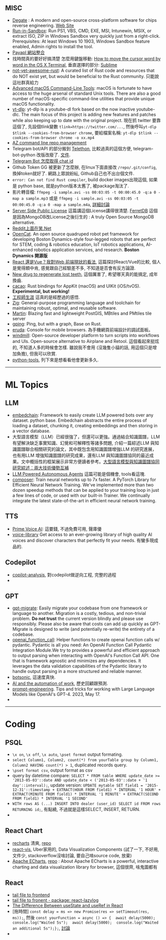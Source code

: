 ## MISC

* [Degate](https://github.com/DegateCommunity/Degate) : A modern and open-source cross-platform software for chips reverse engineering. [Web Site](https://www.degate.org/)
* [Run-in-Sandbox](https://github.com/damienvanrobaeys/Run-in-Sandbox): Run PS1, VBS, CMD, EXE, MSI, Intunewin, MSIX, or extract ISO, ZIP in Windows Sandbox very quickly just from a right-click. Prerequisites: At least Windows 10 1903, Windows Sandbox feature enabled, Admin rights to install the tool.
* [Payapl 網站整合](https://developer.paypal.com/docs/checkout/standard/integrate/?_ga=2.257555011.999652037.1687856298-967158204.1687856298)
*  找時間真的要好好搞清楚 怎麼用鍵盤移動: [How to move the cursor word by word in the OS X Terminal](https://stackoverflow.com/questions/81272/how-to-move-the-cursor-word-by-word-in-the-os-x-terminal), 垂直選擇的部分: [Sublime](https://superuser.com/questions/93573/select-text-in-iterm-using-keyboard)
*  [not-yet-awesome-rust](https://github.com/not-yet-awesome-rust/not-yet-awesome-rust): A curated list of Rust code and resources that do NOT exist yet, but would be beneficial to the Rust community. 只能說這社群真給力
*  [Advanced macOS Command-Line Tools](https://saurabhs.org/advanced-macos-commands): macOS is fortunate to have access to the huge arsenal of standard Unix tools. There are also a good number of macOS-specific command-line utilities that provide unique macOS functionality.
*  [yt-dlp](https://github.com/yt-dlp/yt-dlp): yt-dlp is a youtube-dl fork based on the now inactive youtube-dlc. The main focus of this project is adding new features and patches while also keeping up to date with the original project. 現在抓 twitter 要靠這個了, 先設個tlink變數 `tlink=https://twitter.com/...`, 然後呼叫`yt-dlp $tlink --cookies-from-browser chrome`, 要給檔案名稱: `yt-dlp $tlink --cookies-from-browser chrome -o xx.mp4`
*  [AZ command line repo management](https://learn.microsoft.com/en-us/cli/azure/acr/manifest?view=azure-cli-latest)
*  Telegram bot/API 的部分搬到 [Telethon](https://github.com/LonamiWebs/Telethon), 比較過真的這個方便, telegram-bot-python 改版改廢了. [文件](https://docs.telethon.dev/en/stable/concepts/entities.html).
*  [Telegram Bot 怎麼取得 chat id](https://stackoverflow.com/questions/32423837/telegram-bot-how-to-get-a-group-chat-id)
*  Github Token GG 被更新了怎麼辦, 在linux下面直接改 `/repo/.git/config`, 換掉token就好了. 網路上眾說紛紜, Github自己也不出台個文件.
*  `error: Can not find Rust compiler`, build docker images出現這個, 如果是 python base, 就是python版本太舊了, 被package淘汰了.
*  影片轉音檔: `ffmpeg -i sample.avi -ss 00:03:05 -t 00:00:45.0 -q:a 0 -map a sample.mp3` 或是 `ffmpeg -i sample.avi -ss 00:03:05 -t 00:00:45.0 -q:a 0 -map a sample.m4a`, [詳細討論](https://stackoverflow.com/questions/9913032/how-can-i-extract-audio-from-video-with-ffmpeg)
*  [Server Side Public License](https://szlin.me/2018/11/09/%E6%B7%BA%E8%AB%87-server-side-public-license/) 這篇講這個License講得很清楚. [FerretDB](https://github.com/FerretDB/FerretDB) 這個是因為MongoDB改License之後衍生的 : A truly Open Source MongoDB alternative.
*  [Reddit上面在笑.Net](https://www.reddit.com/r/dotnet/comments/14picbr/comment/jqj3n2w/?utm_source=share&utm_medium=ios_app&utm_name=ioscss&utm_content=1&utm_term=1&context=3)
*  [OpenCat](https://github.com/PetoiCamp/OpenCat). An open source quadruped robot pet framework for developing Boston Dynamics-style four-legged robots that are perfect for STEM, coding & robotics education, IoT robotics applications, AI-enhanced robotics application services, and research. __Boston Dynamics 開源版__
*  [React 還是Vue？我對Web 前端現狀的看法](https://cali.so/blog/react-or-vue-my-take-on-web-dev), 這篇探討React/Vue的比較, 個人是覺得頗中肯, 感覺跟自己經驗差不多, 不知道是否會有反方論證.
*  [New drug to regenerate lost teeth](https://www.kyoto-u.ac.jp/en/research-news/2021-03-31), 這個厲害了, 希望哪天真的能搞定, 成年換齒.
*  [cacao](https://github.com/ryanmcgrath/cacao): Rust bindings for AppKit (macOS) and UIKit (iOS/tvOS). __Experimental, but working!__
*  [工程師生涯](https://www.chunfuchao.com/posts/everything-you-do-is-ultimately-pointless/) 這真的是經歷過的感悟.
* [Zig](https://github.com/ziglang/zig): General-purpose programming language and toolchain for maintaining robust, optimal, and reusable software.
* [Martin](https://github.com/maplibre/martin): Blazing fast and lightweight PostGIS, MBtiles and PMtiles tile server
* [gping](https://github.com/orf/gping): Ping, but with a graph, Base on Rust.
* [eruda](https://github.com/liriliri/eruda): Console for mobile browsers. 為手機網頁前端設計的調試面板。
* [windmill](https://github.com/windmill-labs/windmill#how-to-self-host): Open-source developer platform to turn scripts into workflows and UIs. Open-source alternative to Airplane and Retool. 這個看起來挺炫的, 不知道人多的時候會怎樣. 雖說我不會用 (沒幾隻小貓的話, 用這個只是增加負擔), 但我可以欣賞.
* [python-tools](https://github.com/pxng0lin/python-tools), 列下來是想看看他會更新多久.


----
# ML Topics

## LLM
* [embedchain](https://github.com/embedchain/embedchain): Framework to easily create LLM powered bots over any dataset. python base. Embedchain abstracts the entire process of loading a dataset, chunking it, creating embeddings and then storing in a vector database.
* 大型語言模型（LLM）已經很強了，但還可以更強。通過結合知識圖譜，LLM 有望解決缺乏事實知識、幻覺和可解釋性等諸多問題, 介紹一篇綜述LLM 與知識圖譜聯合相關研究的論文，其中既包含用知識圖譜增強LLM 的研究進展，也有用LLM 增強知識圖譜的研究成果，還有LLM 與知識圖譜協同的最近成果。文中概括性的框架展示非常方便讀者參考。[大型語言模型與知識圖譜協同研究綜述：兩大技術優勢互補](https://www.jiqizhixin.com/articles/2023-07-03-6)
* [LLM Powered Autonomous Agents](https://lilianweng.github.io/posts/2023-06-23-agent/) 這篇可能是個機會, tools看這塊.
* [composer](https://github.com/mosaicml/composer): Train neural networks up to 7x faster. A PyTorch Library for Efficient Neural Network Training. We've implemented more than two dozen speedup methods that can be applied to your training loop in just a few lines of code, or used with our built-in Trainer. We continually integrate the latest state-of-the-art in efficient neural network training.

## TTS
* [Prime Voice AI](https://beta.elevenlabs.io/): 這要錢, 不過免費可用, 聲庫優
*  [voice-library](https://beta.elevenlabs.io/voice-library) Get access to an ever-growing library of high quality AI voices and discover characters that perfectly fit your needs. 有蠻多現成品的.

## Codepilot
* [copilot-analysis](https://github.com/mengjian-github/copilot-analysis), 對codepilot做逆向工程, 完整的過程
* 

## GPT
* [gpt-migrate](https://github.com/0xpayne/gpt-migrate): Easily migrate your codebase from one framework or language to another. Migration is a costly, tedious, and non-trivial problem. __Do not trust__ the current version blindly and please use responsibly. Please also be aware that costs can add up quickly as GPT-Migrate is designed to write (and potentially re-write) the entirety of a codebase.
* [openai_function_call](https://github.com/jxnl/openai_function_call): Helper functions to create openai function calls w/ pydantic. Pydantic is all you need: An OpenAI Function Call Pydantic Integration Module.We try to provides a powerful and efficient approach to output parsing when interacting with OpenAI's Function Call API. One that is framework agnostic and minimizes any dependencies. It leverages the data validation capabilities of the Pydantic library to handle output parsing in a more structured and reliable manner.
* [botsonic](https://writesonic.com/botsonic), 這速度真快.
* [AI and the automation of work](https://www.ben-evans.com/benedictevans/2023/7/2/working-with-ai), 歷史回顧跟預測.
* [prompt-engineering](https://github.com/brexhq/prompt-engineering). Tips and tricks for working with Large Language Models like OpenAI's GPT-4. 2023, May 17.
* 


____

# Coding

## PSQL
* `\x on`, `\x off`, `\x auto`, `\pset format` output formating.
* `select Column1, Column2, count(*) from yourTable group by Column1, Column2 HAVING count(*) > 1`, duplicated records query.
* `\pset format csv`, output format as csv
* query by datetime compare: `SELECT * FROM table WHERE update_date >= '2013-05-03'::date AND update_date < ('2013-05-03'::date + '1 day'::interval);`, update version: `UPDATE mytable SET field1 = '2015-12-31'::timestamp + EXTRACT(HOUR FROM field1) * INTERVAL '1 HOUR' + EXTRACT(MINUTE FROM field1) * INTERVAL '1 MINUTE' + EXTRACT(SECOND FROM field1) * INTERVAL '1 SECOND' `
* `WITH rows AS (...) INSERT INTO dealer (user_id) SELECT id FROM rows RETURNING id;`, 有點繞, 不過就是這樣SELECT, INSERT, RETURN.
* 

## React Chart
* [recharts](https://recharts.org/en-US/examples/CustomContentTreemap) 清爽, [repo](https://github.com/recharts/recharts)
* [react-vis](https://github.com/uber/react-vis), Uber家用的, Data Visualization Components (試了一下, 不好用, 文件少, stackoverflow沒啥討論, 要自己啃source code, 放棄)
* [Apache ECharts](https://echarts.apache.org/), [repo](https://github.com/apache/echarts) : About
Apache ECharts is a powerful, interactive charting and data visualization library for browser, 這個很齊, 啥鬼圖都有


## React
* [tail file to frontend](https://stackoverflow.com/questions/60795932/react-for-displaying-the-log-file-in-real-time-flask-backend)
* [tail file to fronent - package: react-lazylog](https://www.npmjs.com/package/react-lazylog)
* [The Difference Between useState and useRef in React](https://plainenglish.io/blog/the-difference-between-usestate-and-useref-in-react-fa3ccd9aeda5)
* [拖時間] `const delay = ms => new Promise(res => setTimeout(res, ms));`, 然後 `const yourFunction = async () => {  await delay(5000);  console.log("Waited 5s");  await delay(5000);  console.log("Waited an additional 5s");};`, [討論](https://stackoverflow.com/questions/14226803/wait-5-seconds-before-executing-next-line)
* 
